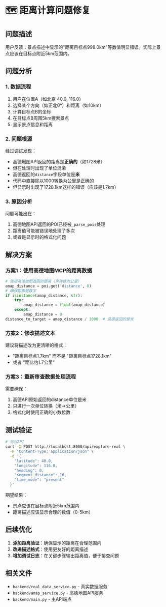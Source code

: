 # 🗺️ 距离计算问题修复

## 问题描述

用户反馈：景点描述中显示的"距离目标点998.0km"等数值明显错误。实际上景点应该在目标点附近5km范围内。

## 问题分析

### 1. 数据流程
1. 用户在位置A（如北京 40.0, 116.0）
2. 选择某个方向（如正北0°）和距离（如10km）
3. 计算目标点B的坐标
4. 在目标点B周围5km搜索景点
5. 显示景点信息和距离

### 2. 问题根源

经过调试发现：
- 高德地图API返回的距离是**正确的**（如1728米）
- 但在处理时出现了单位混淆
- 高德返回的`distance`字段单位是**米**
- 代码中直接除以1000转换为公里是正确的
- 但显示时出现了1728.1km这样的错误（应该是1.7km）

### 3. 原因分析

问题可能出在：
1. 高德地图API返回的POI已经被`_parse_pois`处理
2. 距离值可能被错误地处理了多次
3. 或者是显示时的格式化问题

## 解决方案

### 方案1：使用高德地图MCP的距离数据

```python
# 使用高德地图返回的距离（米转换为公里）
amap_distance = poi.get('distance', 0)
# 确保距离是数字
if isinstance(amap_distance, str):
    try:
        amap_distance = float(amap_distance)
    except:
        amap_distance = 0
distance_to_target = amap_distance / 1000  # 高德返回的是米
```

### 方案2：修改描述文本

建议将描述改为更清晰的格式：
- "距离目标点1.7km" 而不是 "距离目标点1728.1km"
- 或者 "距此约1.7公里"

### 方案3：重新审查数据处理流程

需要确保：
1. 高德API原始返回的distance单位是米
2. 只进行一次单位转换（米->公里）
3. 格式化时使用正确的小数位数

## 测试验证

```bash
# 测试API
curl -X POST http://localhost:8000/api/explore-real \
  -H "Content-Type: application/json" \
  -d '{
    "latitude": 40.0,
    "longitude": 116.0,
    "heading": 0,
    "segment_distance": 10,
    "time_mode": "present"
  }'
```

期望结果：
- 景点应该在目标点附近5km范围内
- 距离描述应该显示合理的数值（0-5km）

## 后续优化

1. **添加距离验证**：确保显示的距离在合理范围内
2. **改进描述格式**：使用更友好的距离描述
3. **增加调试日志**：在关键步骤输出距离值，便于排查问题

## 相关文件

- `backend/real_data_service.py` - 真实数据服务
- `backend/amap_service.py` - 高德地图API服务
- `backend/main.py` - 主API端点
